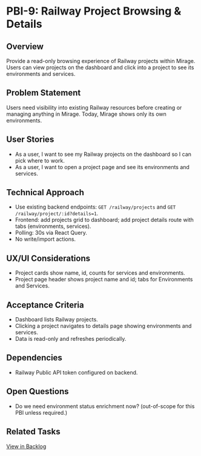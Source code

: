 # PBI-9: Railway Project Browsing & Details

## Overview
Provide a read-only browsing experience of Railway projects within Mirage. Users can view projects on the dashboard and click into a project to see its environments and services.

## Problem Statement
Users need visibility into existing Railway resources before creating or managing anything in Mirage. Today, Mirage shows only its own environments.

## User Stories
- As a user, I want to see my Railway projects on the dashboard so I can pick where to work.
- As a user, I want to open a project page and see its environments and services.

## Technical Approach
- Use existing backend endpoints: `GET /railway/projects` and `GET /railway/project/:id?details=1`.
- Frontend: add projects grid to dashboard; add project details route with tabs (environments, services).
- Polling: 30s via React Query.
- No write/import actions.

## UX/UI Considerations
- Project cards show name, id, counts for services and environments.
- Project page header shows project name and id; tabs for Environments and Services.

## Acceptance Criteria
- Dashboard lists Railway projects.
- Clicking a project navigates to details page showing environments and services.
- Data is read-only and refreshes periodically.

## Dependencies
- Railway Public API token configured on backend.

## Open Questions
- Do we need environment status enrichment now? (out-of-scope for this PBI unless required.)

## Related Tasks
[View in Backlog](../backlog.md#9)
